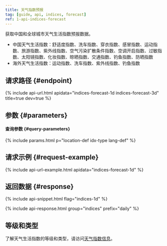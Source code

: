 ```yaml
---
title: 天气指数预报
tag: [guide, api, indices, forecast]
ref: 1-api-indices-forecast
---
```


获取中国和全球城市天气生活指数预报数据。

- 中国天气生活指数：舒适度指数、洗车指数、穿衣指数、感冒指数、运动指数、旅游指数、紫外线指数、空气污染扩散条件指数、空调开启指数、过敏指数、太阳镜指数、化妆指数、晾晒指数、交通指数、钓鱼指数、防晒指数
- 海外天气生活指数：运动指数、洗车指数、紫外线指数、钓鱼指数

## 请求路径 {#endpoint}

{% include api-url.html apidata="indices-forecast-1d indices-forecast-3d" title=true dev=true %}

## 参数 {#parameters}

#### 查询参数 {#query-parameters}

{% include params.html p="location-def idx-type lang-def" %}

## 请求示例 {#request-example}

{% include api-url-example.html apidata="indices-forecast-1d" %}

## 返回数据 {#response}

{% include api-snippet.html flag="indices-1d" %}

{% include api-response.html group="indices" prefix="daily" %}

## 等级和类型

了解天气生活指数的等级和类型，请访问[天气指数信息](/docs/resource/indices-info/)。
